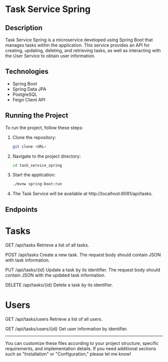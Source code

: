 # Task Service Spring

## Description
Task Service Spring is a microservice developed using Spring Boot that manages tasks within the application. This service provides an API for creating, updating, deleting, and retrieving tasks, as well as interacting with the User Service to obtain user information.

## Technologies
- Spring Boot
- Spring Data JPA
- PostgreSQL
- Feign Client API

## Running the Project
To run the project, follow these steps:
1. Clone the repository:
   ```bash
   git clone <URL>
2. Navigate to the project directory:
   ```bash
   cd task_service_spring
4. Start the application:
   ```bash
   ./mvnw spring-boot:run
5. The Task Service will be available at http://localhost:8081/api/tasks.

## Endpoints
# Tasks
GET /api/tasks
Retrieve a list of all tasks.

POST /api/tasks
Create a new task.
The request body should contain JSON with task information.

PUT /api/tasks/{id}
Update a task by its identifier.
The request body should contain JSON with the updated task information.

DELETE /api/tasks/{id}
Delete a task by its identifier.

# Users
GET /api/tasks/users
Retrieve a list of all users.

GET /api/tasks/users/{id}
Get user information by identifier.

---

You can customize these files according to your project structure, specific requirements, and implementation details. If you need additional sections such as "Installation" or "Configuration," please let me know!
